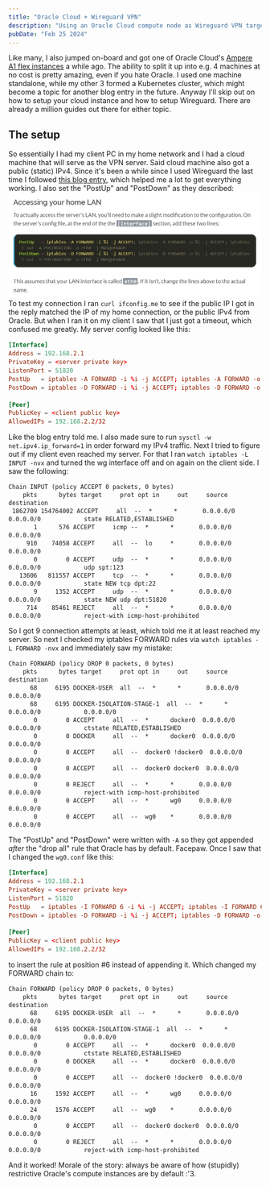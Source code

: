 ```yaml
---
title: "Oracle Cloud + Wireguard VPN"
description: "Using an Oracle Cloud compute node as Wireguard VPN target"
pubDate: "Feb 25 2024"
---
```

Like many, I also jumped on-board and got one of Oracle Cloud's [Ampere A1 flex instances](https://docs.oracle.com/en-us/iaas/Content/FreeTier/freetier_topic-Always_Free_Resources.htm#freetier_topic_Always_Free_Resources_Infrastructure) a while ago. The ability to split it up into e.g. 4 machines at no cost is pretty amazing, even if you hate Oracle. I used one machine standalone, while my other 3 formed a Kubernetes cluster, which might become a topic for another blog entry in the future. Anyway I'll skip out on how to setup your cloud instance and how to setup Wireguard. There are already a million guides out there for either topic.

## The setup
So essentially I had my client PC in my home network and I had a cloud machine that will serve as the VPN server. Said cloud machine also got a public (static) IPv4. Since it's been a while since I used Wireguard the last time I followed [this blog entry](https://www.stavros.io/posts/how-to-configure-wireguard/), which helped me a lot to get everything working. I also set the "PostUp" and "PostDown" as they described:
![Astro](../../assets/wireguard-nat-rules.jpg)
To test my connection I ran `curl ifconfig.me` to see if the public IP I got in the reply matched the IP of my home connection, or the public IPv4 from Oracle. But when I ran it on my client I saw that I just got a timeout, which confused me greatly. My server config looked like this:
```conf
[Interface]
Address = 192.168.2.1
PrivateKey = <server private key>
ListenPort = 51820
PostUp   = iptables -A FORWARD -i %i -j ACCEPT; iptables -A FORWARD -o %i -j ACCEPT; iptables -t nat -A POSTROUTING -o enp0s6 -j MASQUERADE
PostDown = iptables -D FORWARD -i %i -j ACCEPT; iptables -D FORWARD -o %i -j ACCEPT; iptables -t nat -D POSTROUTING -o enp0s6 -j MASQUERADE

[Peer]
PublicKey = <client public key>
AllowedIPs = 192.168.2.2/32
```
Like the blog entry told me. I also made sure to run `sysctl -w net.ipv4.ip_forward=1` in order forward my IPv4 traffic. Next I tried to figure out if my client even reached my server. For that I ran `watch iptables -L INPUT -nvx` and turned the wg interface off and on again on the client side. I saw the following:
```
Chain INPUT (policy ACCEPT 0 packets, 0 bytes)
    pkts      bytes target     prot opt in     out     source               destination         
 1862709 154764002 ACCEPT     all  --  *      *       0.0.0.0/0            0.0.0.0/0            state RELATED,ESTABLISHED
       1      576 ACCEPT     icmp --  *      *       0.0.0.0/0            0.0.0.0/0           
     910    74058 ACCEPT     all  --  lo     *       0.0.0.0/0            0.0.0.0/0           
       0        0 ACCEPT     udp  --  *      *       0.0.0.0/0            0.0.0.0/0            udp spt:123
   13606   811557 ACCEPT     tcp  --  *      *       0.0.0.0/0            0.0.0.0/0            state NEW tcp dpt:22
       9     1352 ACCEPT     udp  --  *      *       0.0.0.0/0            0.0.0.0/0            state NEW udp dpt:51820
     714    85461 REJECT     all  --  *      *       0.0.0.0/0            0.0.0.0/0            reject-with icmp-host-prohibited
```
So I got 9 connection attempts at least, which told me it at least reached my server. So next I checked my iptables FORWARD rules via `watch iptables -L FORWARD -nvx` and immediately saw my mistake:
```
Chain FORWARD (policy DROP 0 packets, 0 bytes)
    pkts      bytes target     prot opt in     out     source               destination         
      68     6195 DOCKER-USER  all  --  *      *       0.0.0.0/0            0.0.0.0/0           
      68     6195 DOCKER-ISOLATION-STAGE-1  all  --  *      *       0.0.0.0/0            0.0.0.0/0           
       0        0 ACCEPT     all  --  *      docker0  0.0.0.0/0            0.0.0.0/0            ctstate RELATED,ESTABLISHED
       0        0 DOCKER     all  --  *      docker0  0.0.0.0/0            0.0.0.0/0           
       0        0 ACCEPT     all  --  docker0 !docker0  0.0.0.0/0            0.0.0.0/0           
       0        0 ACCEPT     all  --  docker0 docker0  0.0.0.0/0            0.0.0.0/0           
       0        0 REJECT     all  --  *      *       0.0.0.0/0            0.0.0.0/0            reject-with icmp-host-prohibited
       0        0 ACCEPT     all  --  *      wg0     0.0.0.0/0            0.0.0.0/0           
       0        0 ACCEPT     all  --  wg0    *       0.0.0.0/0            0.0.0.0/0           
```
The "PostUp" and "PostDown" were written with `-A` so they got appended _after_ the "drop all" rule that Oracle has by default. Facepaw.
Once I saw that I changed the `wg0.conf` like this:
```conf
[Interface]
Address = 192.168.2.1
PrivateKey = <server private key>
ListenPort = 51820
PostUp   = iptables -I FORWARD 6 -i %i -j ACCEPT; iptables -I FORWARD 6 -o %i -j ACCEPT; iptables -t nat -A POSTROUTING -o enp0s6 -j MASQUERADE
PostDown = iptables -D FORWARD -i %i -j ACCEPT; iptables -D FORWARD -o %i -j ACCEPT; iptables -t nat -D POSTROUTING -o enp0s6 -j MASQUERADE

[Peer]
PublicKey = <client public key>
AllowedIPs = 192.168.2.2/32
```
to insert the rule at position #6 instead of appending it. Which changed my FORWARD chain to:
```
Chain FORWARD (policy DROP 0 packets, 0 bytes)
    pkts      bytes target     prot opt in     out     source               destination         
      68     6195 DOCKER-USER  all  --  *      *       0.0.0.0/0            0.0.0.0/0           
      68     6195 DOCKER-ISOLATION-STAGE-1  all  --  *      *       0.0.0.0/0            0.0.0.0/0           
       0        0 ACCEPT     all  --  *      docker0  0.0.0.0/0            0.0.0.0/0            ctstate RELATED,ESTABLISHED
       0        0 DOCKER     all  --  *      docker0  0.0.0.0/0            0.0.0.0/0           
       0        0 ACCEPT     all  --  docker0 !docker0  0.0.0.0/0            0.0.0.0/0           
      16     1592 ACCEPT     all  --  *      wg0     0.0.0.0/0            0.0.0.0/0           
      24     1576 ACCEPT     all  --  wg0    *       0.0.0.0/0            0.0.0.0/0           
       0        0 ACCEPT     all  --  docker0 docker0  0.0.0.0/0            0.0.0.0/0           
       0        0 REJECT     all  --  *      *       0.0.0.0/0            0.0.0.0/0            reject-with icmp-host-prohibited
```
And it worked! Morale of the story: always be aware of how (stupidly) restrictive Oracle's compute instances are by default :'3.